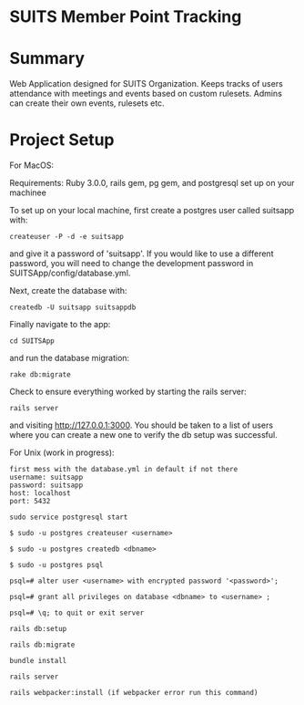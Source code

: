 # SUITS Member Point Tracking

# Summary

Web Application designed for SUITS Organization. Keeps tracks of users attendance with meetings and events based on custom rulesets.
Admins can create their own events, rulesets etc. 


# Project Setup


For MacOS:

Requirements: Ruby 3.0.0, rails gem, pg gem, and postgresql set up on your machinee

 
To set up on your local machine, first create a postgres user called suitsapp with:

```
createuser -P -d -e suitsapp   
```

and give it a password of 'suitsapp'. If you would like to use a different password, you will need to change the development password in SUITSApp/config/database.yml.

Next, create the database with:

```
createdb -U suitsapp suitsappdb
```

Finally navigate to the app:

```
cd SUITSApp  
```

and run the database migration:

```
rake db:migrate
```

Check to ensure everything worked by starting the rails server:

```
rails server
```

and visiting http://127.0.0.1:3000. You should be taken to a list of users where you can create a new one to verify the db setup was successful.


For Unix (work in progress):

```
first mess with the database.yml in default if not there
username: suitsapp
password: suitsapp
host: localhost
port: 5432
```
```
sudo service postgresql start
```
```
$ sudo -u postgres createuser <username>   
```
```
$ sudo -u postgres createdb <dbname> 
```
```
$ sudo -u postgres psql
```
```
psql=# alter user <username> with encrypted password '<password>';
```
```
psql=# grant all privileges on database <dbname> to <username> ;
```
```
psql=# \q; to quit or exit server
```
```
rails db:setup
```
```
rails db:migrate
```
```
bundle install
```
```
rails server
```
```
rails webpacker:install (if webpacker error run this command)
```
